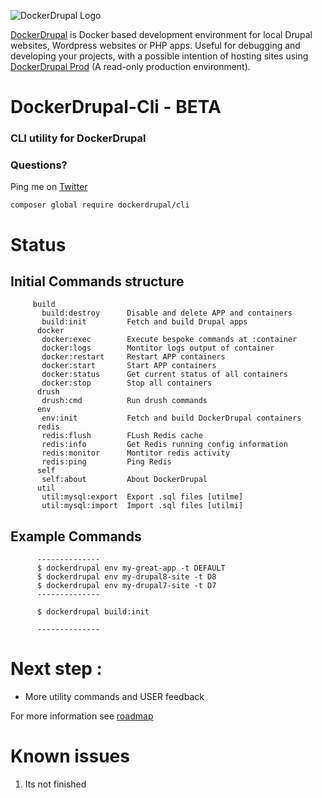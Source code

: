 ![DockerDrupal Logo](https://raw.githubusercontent.com/4alldigital/DockerDrupal/master/docs/images/dd-logo.png)

[DockerDrupal](https://www.4alldigital.io/docker-drupal) is Docker based development environment for local Drupal websites, Wordpress websites or PHP apps. Useful for debugging and developing your projects, with a possible intention of hosting sites using [DockerDrupal Prod](https://github.com/4alldigital/drupalprod-docker) (A read-only production environment).

# DockerDrupal-Cli - BETA
### CLI utility for DockerDrupal

### Questions?
  Ping me on [Twitter](http://twitter.com/@4alldigital)

```composer global require dockerdrupal/cli```

# Status
## Initial Commands structure
```
     build
       build:destroy      Disable and delete APP and containers
       build:init         Fetch and build Drupal apps
      docker
       docker:exec        Execute bespoke commands at :container
       docker:logs        Montitor logs output of container
       docker:restart     Restart APP containers
       docker:start       Start APP containers
       docker:status      Get current status of all containers
       docker:stop        Stop all containers
      drush
       drush:cmd          Run drush commands 
      env
       env:init           Fetch and build DockerDrupal containers
      redis
       redis:flush        FLush Redis cache
       redis:info         Get Redis running config information
       redis:monitor      Montitor redis activity
       redis:ping         Ping Redis
      self
       self:about         About DockerDrupal
      util
       util:mysql:export  Export .sql files [utilme]
       util:mysql:import  Import .sql files [utilmi]
```

## Example Commands
```
      --------------
      $ dockerdrupal env my-great-app -t DEFAULT
      $ dockerdrupal env my-drupal8-site -t D8
      $ dockerdrupal env my-drupal7-site -t D7
      --------------

      $ dockerdrupal build:init

      --------------

```

# Next step :

 - More utility commands and USER feedback

For more information see [roadmap](https://github.com/4AllDigital/DockerDrupalCli/blob/master/roadmap.md)

# Known issues

1. Its not finished
